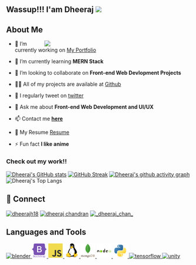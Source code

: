 <h2> Wassup!!! 
  I'am Dheeraj <img src="https://media.giphy.com/media/M3nwJpDEUxkCzVftCi/giphy.gif" width="40"></h2>

## About Me

<img align='right' src="https://media.giphy.com/media/QX6ruFElzFdeIfblrg/giphy.gif" width="400">

- 🔭 I’m currently working on [My Portfolio](https://dheerajhemachandran.github.io/My-Profile/)

- 🌱 I’m currently learning **MERN Stack**

- 👯 I’m looking to collaborate on **Front-end Web Devlopment Projects**

- 👨‍💻 All of my projects are available at [Github](https://github.com/dheerajhemachandran?tab=repositories)

- 📝 I regularly tweet on [twitter](https://twitter.com/Dheeraj_chan)

- 💬 Ask me about **Front-end Web Development and UI/UX**

- 📫 Contact me **[here](dheerajhemachandran@gmail.com)**

- 📄 My Resume [Resume]()

- ⚡ Fun fact **I like anime**

### Check out my work!!

[![Dheeraj's GitHub stats](https://github-readme-stats.vercel.app/api?username=dheerajhemachandran&show_icons=true&theme=radical)](https://github.com/dheerajhemachandran)
[![GitHub Streak](http://github-readme-streak-stats.herokuapp.com?user=dheerajhemachandran&theme=radical)](https://git.io/streak-stats)
[![Dheeraj's github activity graph](https://activity-graph.herokuapp.com/graph?username=dheerajhemachandran&theme=react-dark)](https://github.com/dheerajhemachandran/github-readme-activity-graph)
![Dheeraj's Top Langs](https://github-readme-stats.vercel.app/api/top-langs/?username=dheerajhemachandran&layout=compact&theme=radical)

## 🤝 Connect

<p align="left">
<a href="https://twitter.com/dheerajh18" target="blank"><img align="center" src="https://raw.githubusercontent.com/rahuldkjain/github-profile-readme-generator/master/src/images/icons/Social/twitter.svg" alt="dheerajh18" height="30" width="40" /></a>
<a href="https://linkedin.com/in/dheeraj chandran" target="blank"><img align="center" src="https://raw.githubusercontent.com/rahuldkjain/github-profile-readme-generator/master/src/images/icons/Social/linked-in-alt.svg" alt="dheeraj chandran" height="30" width="40" /></a>
<a href="https://instagram.com/_dheeraj_chan_" target="blank"><img align="center" src="https://raw.githubusercontent.com/rahuldkjain/github-profile-readme-generator/master/src/images/icons/Social/instagram.svg" alt="_dheeraj_chan_" height="30" width="40" /></a>
</p>

## Languages and Tools

<p align="left"> <a href="https://www.blender.org/" target="_blank"> <img src="https://download.blender.org/branding/community/blender_community_badge_white.svg" alt="blender" width="40" height="40"/> </a> <a href="https://getbootstrap.com" target="_blank"> <img src="https://raw.githubusercontent.com/devicons/devicon/master/icons/bootstrap/bootstrap-plain-wordmark.svg" alt="bootstrap" width="40" height="40"/> </a> <a href="https://developer.mozilla.org/en-US/docs/Web/JavaScript" target="_blank"> <img src="https://raw.githubusercontent.com/devicons/devicon/master/icons/javascript/javascript-original.svg" alt="javascript" width="40" height="40"/> </a> <a href="https://www.linux.org/" target="_blank"> <img src="https://raw.githubusercontent.com/devicons/devicon/master/icons/linux/linux-original.svg" alt="linux" width="40" height="40"/> </a> <a href="https://www.mongodb.com/" target="_blank"> <img src="https://raw.githubusercontent.com/devicons/devicon/master/icons/mongodb/mongodb-original-wordmark.svg" alt="mongodb" width="40" height="40"/> </a> <a href="https://nodejs.org" target="_blank"> <img src="https://raw.githubusercontent.com/devicons/devicon/master/icons/nodejs/nodejs-original-wordmark.svg" alt="nodejs" width="40" height="40"/> </a> <a href="https://www.python.org" target="_blank"> <img src="https://raw.githubusercontent.com/devicons/devicon/master/icons/python/python-original.svg" alt="python" width="40" height="40"/> </a> <a href="https://www.tensorflow.org" target="_blank"> <img src="https://www.vectorlogo.zone/logos/tensorflow/tensorflow-icon.svg" alt="tensorflow" width="40" height="40"/> </a> <a href="https://unity.com/" target="_blank"> <img src="https://www.vectorlogo.zone/logos/unity3d/unity3d-icon.svg" alt="unity" width="40" height="40"/> </a> </p>

<!---
dheerajhemachandran/dheerajhemachandran is a ✨ special ✨ repository because its `README.md` (this file) appears on your GitHub profile.
You can click the Preview link to take a look at your changes.
--->
